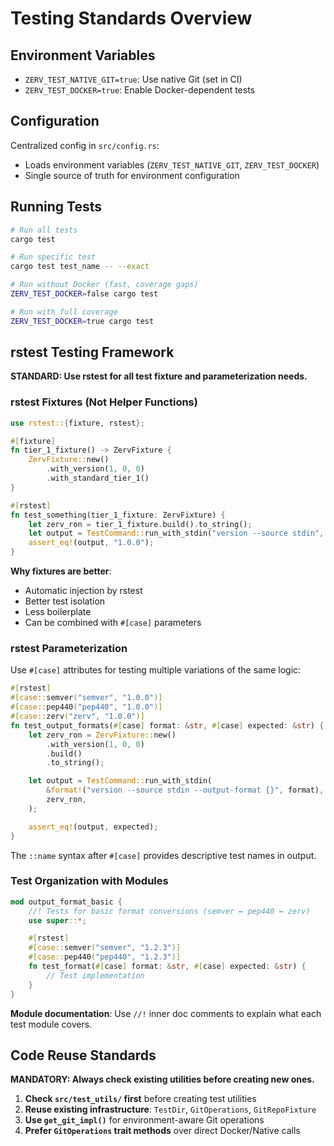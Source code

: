 # Testing Standards Overview

## Environment Variables

- `ZERV_TEST_NATIVE_GIT=true`: Use native Git (set in CI)
- `ZERV_TEST_DOCKER=true`: Enable Docker-dependent tests

## Configuration

Centralized config in `src/config.rs`:

- Loads environment variables (`ZERV_TEST_NATIVE_GIT`, `ZERV_TEST_DOCKER`)
- Single source of truth for environment configuration

## Running Tests

```bash
# Run all tests
cargo test

# Run specific test
cargo test test_name -- --exact

# Run without Docker (fast, coverage gaps)
ZERV_TEST_DOCKER=false cargo test

# Run with full coverage
ZERV_TEST_DOCKER=true cargo test
```

## rstest Testing Framework

**STANDARD: Use rstest for all test fixture and parameterization needs.**

### rstest Fixtures (Not Helper Functions)

```rust
use rstest::{fixture, rstest};

#[fixture]
fn tier_1_fixture() -> ZervFixture {
    ZervFixture::new()
        .with_version(1, 0, 0)
        .with_standard_tier_1()
}

#[rstest]
fn test_something(tier_1_fixture: ZervFixture) {
    let zerv_ron = tier_1_fixture.build().to_string();
    let output = TestCommand::run_with_stdin("version --source stdin", zerv_ron);
    assert_eq!(output, "1.0.0");
}
```

**Why fixtures are better**:

- Automatic injection by rstest
- Better test isolation
- Less boilerplate
- Can be combined with `#[case]` parameters

### rstest Parameterization

Use `#[case]` attributes for testing multiple variations of the same logic:

```rust
#[rstest]
#[case::semver("semver", "1.0.0")]
#[case::pep440("pep440", "1.0.0")]
#[case::zerv("zerv", "1.0.0")]
fn test_output_formats(#[case] format: &str, #[case] expected: &str) {
    let zerv_ron = ZervFixture::new()
        .with_version(1, 0, 0)
        .build()
        .to_string();

    let output = TestCommand::run_with_stdin(
        &format!("version --source stdin --output-format {}", format),
        zerv_ron,
    );

    assert_eq!(output, expected);
}
```

The `::name` syntax after `#[case]` provides descriptive test names in output.

### Test Organization with Modules

```rust
mod output_format_basic {
    //! Tests for basic format conversions (semver ↔ pep440 ↔ zerv)
    use super::*;

    #[rstest]
    #[case::semver("semver", "1.2.3")]
    #[case::pep440("pep440", "1.2.3")]
    fn test_format(#[case] format: &str, #[case] expected: &str) {
        // Test implementation
    }
}
```

**Module documentation**: Use `//!` inner doc comments to explain what each test module covers.

## Code Reuse Standards

**MANDATORY: Always check existing utilities before creating new ones.**

1. **Check `src/test_utils/` first** before creating test utilities
2. **Reuse existing infrastructure**: `TestDir`, `GitOperations`, `GitRepoFixture`
3. **Use `get_git_impl()`** for environment-aware Git operations
4. **Prefer `GitOperations` trait methods** over direct Docker/Native calls
